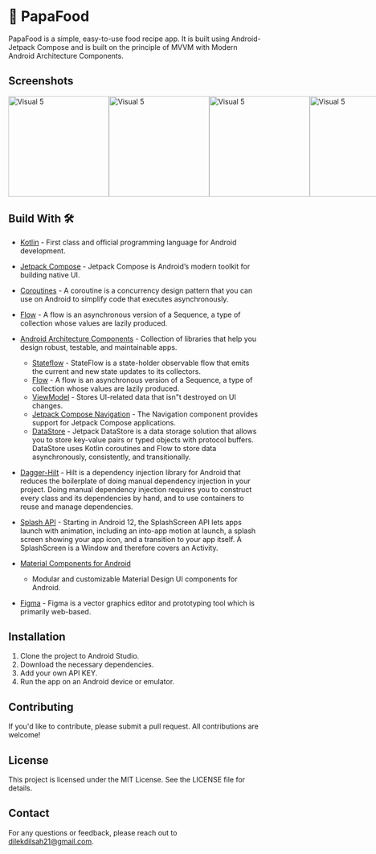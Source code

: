 # 🍔 PapaFood
PapaFood is a simple, easy-to-use food recipe app. It is built using Android-Jetpack Compose and is built on the principle of MVVM with Modern Android Architecture Components.

## Screenshots

<div style="display: flex; justify-content: space-between;">
    <img src="https://github.com/dilekdilsahozkan/PapaFood/assets/77121799/ed29ab7e-4a96-4df6-9e5d-fdcd18914bc5" alt="Visual 5" width="200">
    <img src="https://github.com/dilekdilsahozkan/PapaFood/assets/77121799/c6047c19-f427-4187-aec9-fbd384b8e8f5" alt="Visual 5" width="200">
    <img src="https://github.com/dilekdilsahozkan/PapaFood/assets/77121799/065f1b46-291f-4029-89d5-dea3fe707511" alt="Visual 5" width="200"><br><br>
    <img src="https://github.com/dilekdilsahozkan/PapaFood/assets/77121799/35f08f64-88ee-44f4-bc57-bfc00a26e97c" alt="Visual 5" width="200">
    <img src="https://github.com/dilekdilsahozkan/PapaFood/assets/77121799/423b62a7-daf2-4a08-9771-9838334a627f" alt="Visual 5" width="200">
</div>

## Build With 🛠

- [Kotlin](https://kotlinlang.org/) - First class and official programming language for Android
  development.
- [Jetpack Compose](https://developer.android.com/jetpack/compose) - Jetpack Compose is Android’s
  modern toolkit for building native UI.
- [Coroutines](https://kotlinlang.org/docs/reference/coroutines-overview.html) - A coroutine is a
  concurrency design pattern that you can use on Android to simplify code that executes
  asynchronously.
- [Flow](https://kotlinlang.org/docs/reference/coroutines/flow.html) - A flow is an asynchronous
  version of a Sequence, a type of collection whose values are lazily produced.
- [Android Architecture Components](https://developer.android.com/topic/libraries/architecture) -
  Collection of libraries that help you design robust, testable, and maintainable apps.
  - [Stateflow](https://developer.android.com/kotlin/flow/stateflow-and-sharedflow) - StateFlow is a
    state-holder observable flow that emits the current and new state updates to its collectors.
  - [Flow](https://kotlinlang.org/docs/reference/coroutines/flow.html) - A flow is an asynchronous
    version of a Sequence, a type of collection whose values are lazily produced.
  - [ViewModel](https://developer.android.com/topic/libraries/architecture/viewmodel) - Stores
    UI-related data that isn"t destroyed on UI changes.
  - [Jetpack Compose Navigation](https://developer.android.com/jetpack/compose/navigation) - The
    Navigation component provides support for Jetpack Compose applications.
  - [DataStore](https://developer.android.com/topic/libraries/architecture/datastore) - Jetpack
    DataStore is a data storage solution that allows you to store key-value pairs or typed objects
    with protocol buffers. DataStore uses Kotlin coroutines and Flow to store data asynchronously,
    consistently, and transitionally.
- [Dagger-Hilt](https://developer.android.com/training/dependency-injection/hilt-android) - Hilt is a dependency injection library for Android that reduces the     boilerplate of doing manual dependency injection in your project. Doing manual dependency injection requires you to construct every class and its                 dependencies by hand, and to use containers to reuse and manage dependencies.
  
- [Splash API](https://developer.android.com/develop/ui/views/launch/splash-screen) - Starting in Android 12, the SplashScreen API lets apps launch with animation, including an into-app motion at launch, a splash screen showing your app icon, and a transition to your app itself. A SplashScreen is a Window and therefore covers an Activity.
- [Material Components for Android](https://github.com/material-components/material-components-android)
  - Modular and customizable Material Design UI components for Android.
- [Figma](https://figma.com/) - Figma is a vector graphics editor and prototyping tool which is
  primarily web-based.

## Installation

1. Clone the project to Android Studio.
2. Download the necessary dependencies.
3. Add your own API KEY.
4. Run the app on an Android device or emulator.

## Contributing

If you'd like to contribute, please submit a pull request. All contributions are welcome!

## License

This project is licensed under the MIT License. See the LICENSE file for details.

## Contact

For any questions or feedback, please reach out to dilekdilsah21@gmail.com.
